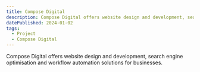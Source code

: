 ```yaml
---
title: Compose Digital
description: Compose Digital offers website design and development, search engine optimisation and workflow automation solutions for businesses.
datePublished: 2024-01-02
tags:
  - Project
  - Compose Digital
---
```


Compose Digital offers website design and development, search engine optimisation and workflow automation solutions for businesses.
